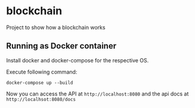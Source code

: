 # blockchain
Project to show how a blockchain works

## Running as Docker container

Install docker and docker-compose for the respective OS.

Execute following command:
```shell
docker-compose up --build
```
Now you can access the API at ``http://localhost:8080`` and the api docs at ``http://localhsot:8080/docs``

